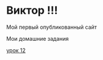 # Виктор !!!
Мой первый опубликованный сайт

Мои домашние задания

[урок 12](https://11victor77.github.io/lesson_12/ "урок 12 готов!")
